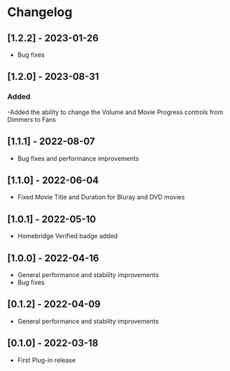 # Changelog
## [1.2.2] - 2023-01-26
- Bug fixes 
## [1.2.0] - 2023-08-31
### Added
-Added the ability to change the Volume and Movie Progress controls from Dimmers to Fans
## [1.1.1] - 2022-08-07
- Bug fixes and performance improvements
## [1.1.0] - 2022-06-04
- Fixed Movie Title and Duration for Bluray and DVD movies
## [1.0.1] - 2022-05-10
- Homebridge Verified badge added
## [1.0.0] - 2022-04-16
- General performance and stability improvements
- Bug fixes
## [0.1.2] - 2022-04-09
- General performance and stability improvements
## [0.1.0] - 2022-03-18
- First Plug-in release
